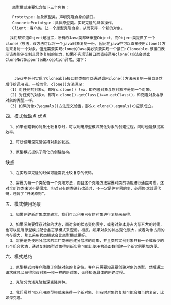        原型模式主要包含如下三个角色：

       Prototype：抽象原型类。声明克隆自身的接口。
       ConcretePrototype：具体原型类。实现克隆的具体操作。
       Client：客户类。让一个原型克隆自身，从而获得一个新的对象。

      我们都知道Object是祖宗，所有的Java类都继承至Object，而Object类提供了一个clone()方法，该方法可以将一个java对象复制一份，因此在java中可以直接使用clone()方法来复制一个对象。但是需要实现clone的Java类必须要实现一个接口:Cloneable.该接口表示该类能够复制且具体复制的能力，如果不实现该接口而直接调用clone()方法会抛出CloneNotSupportedException异常。如下：



        Java中任何实现了Cloneable接口的类都可以通过调用clone()方法来复制一份自身然后传给调用者。一般而言，clone()方法满足：
      (1) 对任何的对象x，都有x.clone() !=x，即克隆对象与原对象不是同一个对象。
      (2) 对任何的对象x，都有x.clone().getClass()==x.getClass()，即克隆对象与原对象的类型一样。
      (3) 如果对象x的equals()方法定义恰当，那么x.clone().equals(x)应该成立。

四、模式优缺点
优点

      1、如果创建新的对象比较复杂时，可以利用原型模式简化对象的创建过程，同时也能够提高效率。

      2、可以使用深克隆保持对象的状态。

      3、原型模式提供了简化的创建结构。
缺点 

      1、在实现深克隆的时候可能需要比较复杂的代码。

      2、需要为每一个类配备一个克隆方法，而且这个克隆方法需要对类的功能进行通盘考虑，这对全新的类来说不是很难，但对已有的类进行改造时，不一定是件容易的事，必须修改其源代码，违背了“开闭原则”。
五、模式使用场景

      1、如果创建新对象成本较大，我们可以利用已有的对象进行复制来获得。

      2、如果系统要保存对象的状态，而对象的状态变化很小，或者对象本身占内存不大的时候，也可以使用原型模式配合备忘录模式来应用。相反，如果对象的状态变化很大，或者对象占用的内存很大，那么采用状态模式会比原型模式更好。
      3、需要避免使用分层次的工厂类来创建分层次的对象，并且类的实例对象只有一个或很少的几个组合状态，通过复制原型对象得到新实例可能比使用构造函数创建一个新实例更加方便。
六、模式总结

      1、原型模式向客户隐藏了创建对象的复杂性。客户只需要知道要创建对象的类型，然后通过请求就可以获得和该对象一模一样的新对象，无须知道具体的创建过程。

      2、克隆分为浅克隆和深克隆两种。

      3、我们虽然可以利用原型模式来获得一个新对象，但有时对象的复制可能会相当的复杂，比如深克隆。